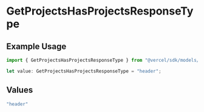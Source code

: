 # GetProjectsHasProjectsResponseType

## Example Usage

```typescript
import { GetProjectsHasProjectsResponseType } from "@vercel/sdk/models/getprojectsop.js";

let value: GetProjectsHasProjectsResponseType = "header";
```

## Values

```typescript
"header"
```